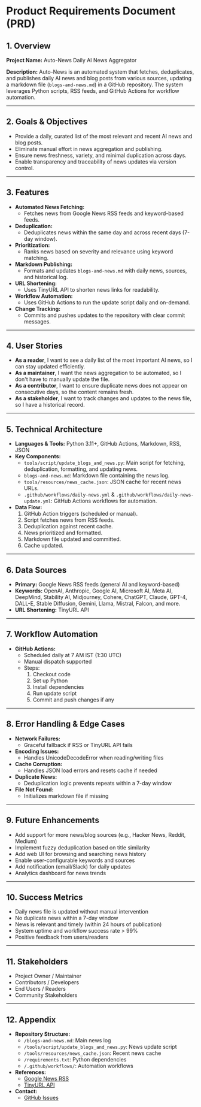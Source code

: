 # Product Requirements Document (PRD)

## 1. Overview

**Project Name:** Auto-News Daily AI News Aggregator

**Description:**
Auto-News is an automated system that fetches, deduplicates, and publishes daily AI news and blog posts from various sources, updating a markdown file (`blogs-and-news.md`) in a GitHub repository. The system leverages Python scripts, RSS feeds, and GitHub Actions for workflow automation.

---

## 2. Goals & Objectives

- Provide a daily, curated list of the most relevant and recent AI news and blog posts.
- Eliminate manual effort in news aggregation and publishing.
- Ensure news freshness, variety, and minimal duplication across days.
- Enable transparency and traceability of news updates via version control.

---

## 3. Features

- **Automated News Fetching:**
  - Fetches news from Google News RSS feeds and keyword-based feeds.
- **Deduplication:**
  - Deduplicates news within the same day and across recent days (7-day window).
- **Prioritization:**
  - Ranks news based on severity and relevance using keyword matching.
- **Markdown Publishing:**
  - Formats and updates `blogs-and-news.md` with daily news, sources, and historical log.
- **URL Shortening:**
  - Uses TinyURL API to shorten news links for readability.
- **Workflow Automation:**
  - Uses GitHub Actions to run the update script daily and on-demand.
- **Change Tracking:**
  - Commits and pushes updates to the repository with clear commit messages.

---

## 4. User Stories

- **As a reader**, I want to see a daily list of the most important AI news, so I can stay updated efficiently.
- **As a maintainer**, I want the news aggregation to be automated, so I don't have to manually update the file.
- **As a contributor**, I want to ensure duplicate news does not appear on consecutive days, so the content remains fresh.
- **As a stakeholder**, I want to track changes and updates to the news file, so I have a historical record.

---

## 5. Technical Architecture

- **Languages & Tools:** Python 3.11+, GitHub Actions, Markdown, RSS, JSON
- **Key Components:**
  - `tools/script/update_blogs_and_news.py`: Main script for fetching, deduplication, formatting, and updating news.
  - `blogs-and-news.md`: Markdown file containing the news log.
  - `tools/resources/news_cache.json`: JSON cache for recent news URLs.
  - `.github/workflows/daily-news.yml` & `.github/workflows/daily-news-update.yml`: GitHub Actions workflows for automation.
- **Data Flow:**
  1. GitHub Action triggers (scheduled or manual).
  2. Script fetches news from RSS feeds.
  3. Deduplication against recent cache.
  4. News prioritized and formatted.
  5. Markdown file updated and committed.
  6. Cache updated.

---

## 6. Data Sources

- **Primary:** Google News RSS feeds (general AI and keyword-based)
- **Keywords:** OpenAI, Anthropic, Google AI, Microsoft AI, Meta AI, DeepMind, Stability AI, Midjourney, Cohere, ChatGPT, Claude, GPT-4, DALL-E, Stable Diffusion, Gemini, Llama, Mistral, Falcon, and more.
- **URL Shortening:** TinyURL API

---

## 7. Workflow Automation

- **GitHub Actions:**
  - Scheduled daily at 7 AM IST (1:30 UTC)
  - Manual dispatch supported
  - Steps:
    1. Checkout code
    2. Set up Python
    3. Install dependencies
    4. Run update script
    5. Commit and push changes if any

---

## 8. Error Handling & Edge Cases

- **Network Failures:**
  - Graceful fallback if RSS or TinyURL API fails
- **Encoding Issues:**
  - Handles UnicodeDecodeError when reading/writing files
- **Cache Corruption:**
  - Handles JSON load errors and resets cache if needed
- **Duplicate News:**
  - Deduplication logic prevents repeats within a 7-day window
- **File Not Found:**
  - Initializes markdown file if missing

---

## 9. Future Enhancements

- Add support for more news/blog sources (e.g., Hacker News, Reddit, Medium)
- Implement fuzzy deduplication based on title similarity
- Add web UI for browsing and searching news history
- Enable user-configurable keywords and sources
- Add notification (email/Slack) for daily updates
- Analytics dashboard for news trends

---

## 10. Success Metrics

- Daily news file is updated without manual intervention
- No duplicate news within a 7-day window
- News is relevant and timely (within 24 hours of publication)
- System uptime and workflow success rate > 99%
- Positive feedback from users/readers

---

## 11. Stakeholders

- Project Owner / Maintainer
- Contributors / Developers
- End Users / Readers
- Community Stakeholders

---

## 12. Appendix

- **Repository Structure:**
  - `/blogs-and-news.md`: Main news log
  - `/tools/script/update_blogs_and_news.py`: News update script
  - `/tools/resources/news_cache.json`: Recent news cache
  - `/requirements.txt`: Python dependencies
  - `/.github/workflows/`: Automation workflows
- **References:**
  - [Google News RSS](https://news.google.com/)
  - [TinyURL API](https://tinyurl.com/)
- **Contact:**
  - [GitHub Issues](https://github.com/viraj89/ai-resources-and-tools/issues) 
